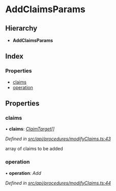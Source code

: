 # AddClaimsParams

## Hierarchy

* **AddClaimsParams**

## Index

### Properties

* [claims](addclaimsparams.md#claims)
* [operation](addclaimsparams.md#operation)

## Properties

### claims

• **claims**: [_ClaimTarget_](claimtarget.md)_\[\]_

_Defined in_ [_src/api/procedures/modifyClaims.ts:43_](https://github.com/PolymathNetwork/polymesh-sdk/blob/bf2b7a12/src/api/procedures/modifyClaims.ts#L43)

array of claims to be added

### operation

• **operation**: _Add_

_Defined in_ [_src/api/procedures/modifyClaims.ts:44_](https://github.com/PolymathNetwork/polymesh-sdk/blob/bf2b7a12/src/api/procedures/modifyClaims.ts#L44)

